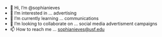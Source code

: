 - 👋 Hi, I’m @sophianieves
- 👀 I’m interested in ... advertising
- 🌱 I’m currently learning ... communications
- 💞️ I’m looking to collaborate on ... social media advertisment campaigns
- 📫 How to reach me ... sophianieves@usf.edu

<!---
sophianieves/sophianieves is a ✨ special ✨ repository because its `README.md` (this file) appears on your GitHub profile.
You can click the Preview link to take a look at your changes.
--->
